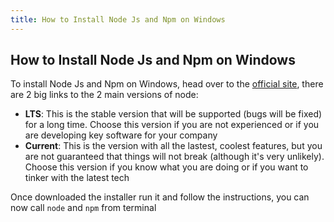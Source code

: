 ```yaml
---
title: How to Install Node Js and Npm on Windows
---
```

## How to Install Node Js and Npm on Windows
To install Node Js and Npm on Windows, head over to the [official site](https://nodejs.org/en/), there are 2 big links to the 2 main versions of node:
- **LTS**: This is the stable version that will be supported (bugs will be fixed) for a long time. Choose this version if you are not experienced or if you are developing key software for your company
- **Current**: This is the version with all the lastest, coolest features, but you are not guaranteed that things will not break (although it's very unlikely). Choose this version if you know what you are doing or if you want to tinker with the latest tech

Once downloaded the installer run it and follow the instructions, you can now call `node` and `npm` from terminal
